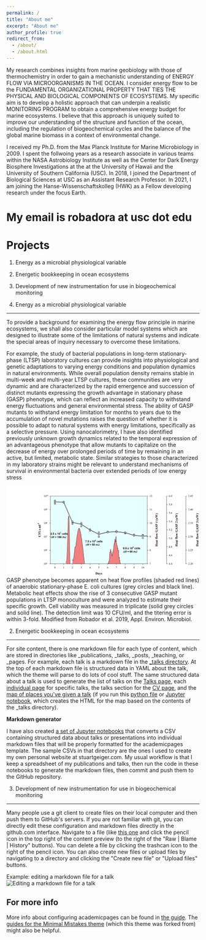 ```yaml
---
permalink: /
title: "About me"
excerpt: "About me"
author_profile: true
redirect_from: 
  - /about/
  - /about.html
---
```


My research combines insights from marine geobiology with those of thermochemistry in order to gain a mechanistic understanding of ENERGY FLOW VIA MICROORGANISMS IN THE OCEAN. I consider energy flow to be the FUNDAMENTAL ORGANIZATIONAL PROPERTY THAT TIES THE PHYSICAL AND BIOLOGICAL COMPONENTS OF ECOSYSTEMS. My specific aim is to develop a holistic approach that can underpin a realistic MONITORING PROGRAM to obtain a comprehensive energy budget for marine ecosystems. I believe that this approach is uniquely suited to improve our understanding of the structure and function of the ocean, including the regulation of biogeochemical cycles and the balance of the global marine biomass in a context of environmental change.

I received my Ph.D. from the Max Planck Institute for Marine Microbiology in 2009. I spent the follwoing years as a research associate in various teams within the NASA Astrobiology Institute as well as the Center for Dark Energy Biosphere Investigations at the at the University of Hawaii and the University of Southern California (USC). In 2018, I joined the Department of Biological Sciences at USC as an Assistant Research Professor. In 2021, I am joining the Hanse-Wissenschaftskolleg (HWK) as a Fellow developing research under the focus Earth.

My email is robadora at usc dot edu
======

Projects
======
1. Energy as a microbial physiological variable
1. Energetic bookkeeping in ocean ecosystems
1. Development of new instrumentation for use in biogeochemical monitoring

1. Energy as a microbial physiological variable
------
To provide a background for examining the energy flow principle in marine ecosystems, we shall also consider particular model systems which are designed to illustrate some of the limitations of natural systems and indicate the special areas of inquiry necessary to overcome these limitations.

For example, the study of bacterial populations in long-term stationary-phase (LTSP) laboratory cultures can provide insights into physiological and genetic adaptations to varying energy conditions and population dynamics in natural environments. While overall population density remains stable in multi-week and multi-year LTSP cultures, these communities are very dynamic and are characterized by the rapid emergence and succession of distinct mutants expressing the growth advantage in stationary phase (GASP) phenotype, which can reflect an increased capacity to withstand energy fluctuations and general environmental stress. The ability of GASP mutants to withstand energy limitation for months to years due to the accumulation of novel mutations raises the question of whether it is possible to adapt to natural systems with energy limitations, specifically as a selective pressure. Using nanocalorimetry, I have also identified previously unknown growth dynamics related to the temporal expression of an advantageous phenotype that allow mutants to capitalize on the decrease of energy over prolonged periods of time by remaining in an active, but limited, metabolic state. Similar strategies to those characterized in my laboratory strains might be relevant to understand mechanisms of survival in environmental bacteria over extended periods of low energy stress 

![Editing a markdown file for a talk](/images/GASP.png)
GASP phenotype becomes apparent on heat flow profiles (shaded red lines) of anaerobic stationary-phase E. coli cultures (grey circles and black line). Metabolic heat effects show the rise of 3 consecutive GASP mutant populations in LTSP monoculture and were analyzed to estimate their specific growth. Cell viability was measured in triplicate (solid grey circles and solid line). The detection limit was 10 CFU/ml, and the titering error is within 3-fold. Modified from Robador et al. 2019, Appl. Environ. Microbiol.

2. Energetic bookkeeping in ocean ecosystems
------
For site content, there is one markdown file for each type of content, which are stored in directories like _publications, _talks, _posts, _teaching, or _pages. For example, each talk is a markdown file in the [_talks directory](https://github.com/academicpages/academicpages.github.io/tree/master/_talks). At the top of each markdown file is structured data in YAML about the talk, which the theme will parse to do lots of cool stuff. The same structured data about a talk is used to generate the list of talks on the [Talks page](https://academicpages.github.io/talks), each [individual page](https://academicpages.github.io/talks/2012-03-01-talk-1) for specific talks, the talks section for the [CV page](https://academicpages.github.io/cv), and the [map of places you've given a talk](https://academicpages.github.io/talkmap.html) (if you run this [python file](https://github.com/academicpages/academicpages.github.io/blob/master/talkmap.py) or [Jupyter notebook](https://github.com/academicpages/academicpages.github.io/blob/master/talkmap.ipynb), which creates the HTML for the map based on the contents of the _talks directory).

**Markdown generator**

I have also created [a set of Jupyter notebooks](https://github.com/academicpages/academicpages.github.io/tree/master/markdown_generator
) that converts a CSV containing structured data about talks or presentations into individual markdown files that will be properly formatted for the academicpages template. The sample CSVs in that directory are the ones I used to create my own personal website at stuartgeiger.com. My usual workflow is that I keep a spreadsheet of my publications and talks, then run the code in these notebooks to generate the markdown files, then commit and push them to the GitHub repository.

3. Development of new instrumentation for use in biogeochemical monitoring
------
Many people use a git client to create files on their local computer and then push them to GitHub's servers. If you are not familiar with git, you can directly edit these configuration and markdown files directly in the github.com interface. Navigate to a file (like [this one](https://github.com/academicpages/academicpages.github.io/blob/master/_talks/2012-03-01-talk-1.md) and click the pencil icon in the top right of the content preview (to the right of the "Raw | Blame | History" buttons). You can delete a file by clicking the trashcan icon to the right of the pencil icon. You can also create new files or upload files by navigating to a directory and clicking the "Create new file" or "Upload files" buttons. 

Example: editing a markdown file for a talk
![Editing a markdown file for a talk](/images/editing-talk.png)

For more info
------
More info about configuring academicpages can be found in [the guide](https://academicpages.github.io/markdown/). The [guides for the Minimal Mistakes theme](https://mmistakes.github.io/minimal-mistakes/docs/configuration/) (which this theme was forked from) might also be helpful.
